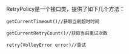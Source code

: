 
RetryPolicy是一个接口类，提供了如下几个方法：

```
getCurrentTimeout()//获取当前超时时间

getCurrentRetryCount()//获取当前重试次数

retry(VolleyError error)//重试
```
